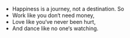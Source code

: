 - Happiness is a journey, not a destination. So
- Work like you don‘t need money,
- Love like you‘ve never been hurt,
- And dance like no one‘s watching.